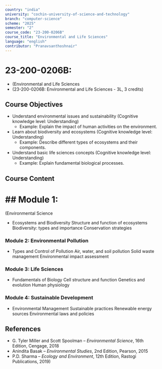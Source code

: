 ```yaml
---
country: "india"
university: "cochin-university-of-science-and-technology"
branch: "computer-science"
scheme: "2025"
semester: "2"
course_code: "23-200-0206B"
course_title: "Environmental and Life Sciences"
language: "english"
contributor: "Pranavsanthoshnair"
---
```


# 23-200-0206B: 
  - (Environmental and Life Sciences
  - (23-200-0206B: Environmental and Life Sciences - 3L, 3 credits)
## Course Objectives

* Understand environmental issues and sustainability (Cognitive knowledge level: Understanding)
    - Example: Explain the impact of human activities on the environment.
* Learn about biodiversity and ecosystems (Cognitive knowledge level: Understanding)
    - Example: Describe different types of ecosystems and their components.
* Understand basic life sciences concepts (Cognitive knowledge level: Understanding)
    - Example: Explain fundamental biological processes.

## Course Content
# ## Module 1:
  (Environmental Science

* Ecosystems and Biodiversity
  Structure and function of ecosystems
  Biodiversity: types and importance
  Conservation strategies

### Module 2: Environmental Pollution
* Types and Control of Pollution
  Air, water, and soil pollution
  Solid waste management
  Environmental impact assessment

### Module 3: Life Sciences
* Fundamentals of Biology
  Cell structure and function
  Genetics and evolution
  Human physiology

### Module 4: Sustainable Development
* Environmental Management
  Sustainable practices
  Renewable energy sources
  Environmental laws and policies

## References

* G. Tyler Miller and Scott Spoolman – *Environmental Science*, 16th Edition, Cengage, 2018
* Anindita Basak – *Environmental Studies*, 2nd Edition, Pearson, 2015
* P.D. Sharma – *Ecology and Environment*, 12th Edition, Rastogi Publications, 2019)
